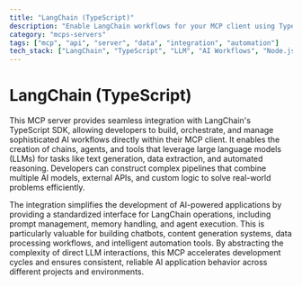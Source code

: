```yaml
---
title: "LangChain (TypeScript)"
description: "Enable LangChain workflows for your MCP client using TypeScript."
category: "mcps-servers"
tags: ["mcp", "api", "server", "data", "integration", "automation"]
tech_stack: ["LangChain", "TypeScript", "LLM", "AI Workflows", "Node.js"]
---
```


# LangChain (TypeScript)

This MCP server provides seamless integration with LangChain's TypeScript SDK, allowing developers to build, orchestrate, and manage sophisticated AI workflows directly within their MCP client. It enables the creation of chains, agents, and tools that leverage large language models (LLMs) for tasks like text generation, data extraction, and automated reasoning. Developers can construct complex pipelines that combine multiple AI models, external APIs, and custom logic to solve real-world problems efficiently.

The integration simplifies the development of AI-powered applications by providing a standardized interface for LangChain operations, including prompt management, memory handling, and agent execution. This is particularly valuable for building chatbots, content generation systems, data processing workflows, and intelligent automation tools. By abstracting the complexity of direct LLM interactions, this MCP accelerates development cycles and ensures consistent, reliable AI application behavior across different projects and environments.
